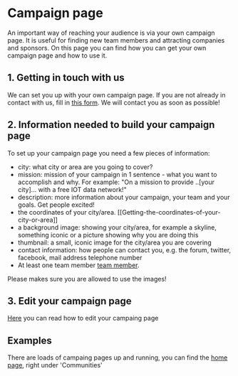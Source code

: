 # Campaign page

An important way of reaching your audience is via your own campaign page. It is useful for finding new team members and attracting companies and sponsors. On this page you can find how you can get your own campaign page and how to use it.

## 1. Getting in touch with us
We can set you up with your own campaign page. If you are not already in contact with us, fill in [this form](http://thethingsnetwork.org/start-a-community). We will contact you as soon as possible!

## 2. Information needed to build your campaign page
To set up your campaign page you need a few pieces of information:

* city: what city or area are you going to cover?
* mission: mission of your campaign in 1 sentence - what you want to accomplish and why. For example: "On a mission to provide ..[your city]... with a free IOT data network!"
* description: more information about your campaign, your team and your goals. Get people excited! 
* the coordinates of your city/area. [[Getting-the-coordinates-of-your-city-or-area]]
* a background image: showing your city/area, for example a skyline, something iconic or a picture showing why you are doing this
* thumbnail: a small, iconic image for the city/area you are covering
* contact information: how people can contact you, e.g. the forum, twitter, facebook, mail address telephone number
* At least one team member [team member](Campaign-page-team-members).

Please makes sure you are allowed to use the images! 

## 3. Edit your campaign page
[Here](http://thethingsnetwork.org/wiki/Edit-your-campaign-page) you can read how to edit your campaing page

## Examples
There are loads of campaing pages up and running, you can find the [home page](http://thethingsnetwork.org), right under 'Communities'

